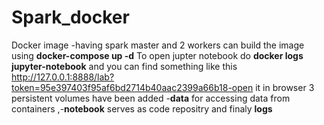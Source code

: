 # Spark_docker

Docker image -having spark master and 2 workers
can build the image using **docker-compose up -d**
To open jupter notebook do **docker logs jupyter-notebook**  and you can find something like this http://127.0.0.1:8888/lab?token=95e397403f95af6bd2714b40aac2399a66b18-open it in browser
3 persistent volumes have been added -**data** for accessing data from containers ,-**notebook** serves as code repositry and finaly **logs**

